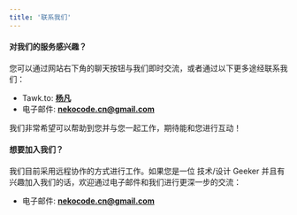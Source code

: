 ```yaml
---
title: '联系我们'
---
```


#### 对我们的服务感兴趣？

您可以通过网站右下角的聊天按钮与我们即时交流，或者通过以下更多途经联系我们：

* Tawk.to: **<a href="https://tawk.to/nekocode" target="_blank">杨凡</a>**
* 电子邮件: **[nekocode.cn@gmail.com](mailto:nekocode.cn@gmail.com)**

我们非常希望可以帮助到您并与您一起工作，期待能和您进行互动！


#### 想要加入我们？

我们目前采用远程协作的方式进行工作。如果您是一位 技术/设计 Geeker 并且有兴趣加入我们的话，欢迎通过电子邮件和我们进行更深一步的交流：

* 电子邮件: **[nekocode.cn@gmail.com](mailto:nekocode.cn@gmail.com)**
